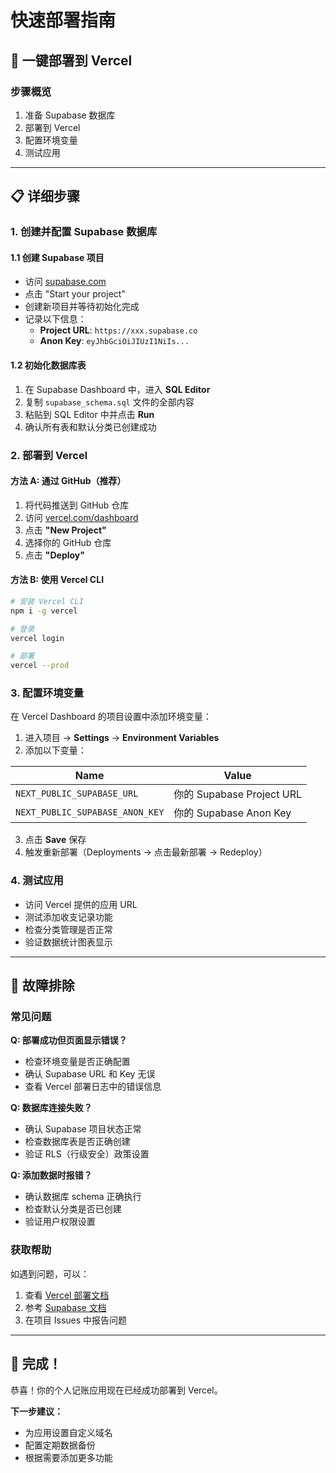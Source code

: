 # 快速部署指南

## 🚀 一键部署到 Vercel

### 步骤概览
1. 准备 Supabase 数据库
2. 部署到 Vercel
3. 配置环境变量
4. 测试应用

---

## 📋 详细步骤

### 1. 创建并配置 Supabase 数据库

#### 1.1 创建 Supabase 项目
- 访问 [supabase.com](https://supabase.com)
- 点击 "Start your project"
- 创建新项目并等待初始化完成
- 记录以下信息：
  - **Project URL**: `https://xxx.supabase.co`
  - **Anon Key**: `eyJhbGciOiJIUzI1NiIs...`

#### 1.2 初始化数据库表
1. 在 Supabase Dashboard 中，进入 **SQL Editor**
2. 复制 `supabase_schema.sql` 文件的全部内容
3. 粘贴到 SQL Editor 中并点击 **Run**
4. 确认所有表和默认分类已创建成功

### 2. 部署到 Vercel

#### 方法 A: 通过 GitHub（推荐）
1. 将代码推送到 GitHub 仓库
2. 访问 [vercel.com/dashboard](https://vercel.com/dashboard)
3. 点击 **"New Project"**
4. 选择你的 GitHub 仓库
5. 点击 **"Deploy"**

#### 方法 B: 使用 Vercel CLI
```bash
# 安装 Vercel CLI
npm i -g vercel

# 登录
vercel login

# 部署
vercel --prod
```

### 3. 配置环境变量

在 Vercel Dashboard 的项目设置中添加环境变量：

1. 进入项目 → **Settings** → **Environment Variables**
2. 添加以下变量：

| Name | Value |
|------|-------|
| `NEXT_PUBLIC_SUPABASE_URL` | 你的 Supabase Project URL |
| `NEXT_PUBLIC_SUPABASE_ANON_KEY` | 你的 Supabase Anon Key |

3. 点击 **Save** 保存
4. 触发重新部署（Deployments → 点击最新部署 → Redeploy）

### 4. 测试应用

- 访问 Vercel 提供的应用 URL
- 测试添加收支记录功能
- 检查分类管理是否正常
- 验证数据统计图表显示

---

## 🔧 故障排除

### 常见问题

**Q: 部署成功但页面显示错误？**
- 检查环境变量是否正确配置
- 确认 Supabase URL 和 Key 无误
- 查看 Vercel 部署日志中的错误信息

**Q: 数据库连接失败？**
- 确认 Supabase 项目状态正常
- 检查数据库表是否正确创建
- 验证 RLS（行级安全）政策设置

**Q: 添加数据时报错？**
- 确认数据库 schema 正确执行
- 检查默认分类是否已创建
- 验证用户权限设置

### 获取帮助

如遇到问题，可以：
1. 查看 [Vercel 部署文档](https://vercel.com/docs)
2. 参考 [Supabase 文档](https://supabase.com/docs)
3. 在项目 Issues 中报告问题

---

## 🎉 完成！

恭喜！你的个人记账应用现在已经成功部署到 Vercel。

**下一步建议：**
- 为应用设置自定义域名
- 配置定期数据备份
- 根据需要添加更多功能